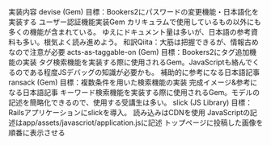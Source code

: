 
実装内容
devise (Gem)
目標：Bookers2にパスワードの変更機能・日本語化を実装する
ユーザー認証機能実装Gem
カリキュラムで使用しているもの以外にも多くの機能が含まれている。
ゆえにドキュメント量は多いが、日本語の参考資料も多い。根気よく読み進めよう。
和訳Qiita：大筋は把握できるが、情報古めなので注意が必要
acts-as-taggable-on (Gem)
目標：Bookers2にタグ追加機能の実装
タグ検索機能を実装する際に使用されるGem。JavaScriptも絡んでくるのである程度JSデバッグの知識が必要かも。
補助的に参考になる日本語記事
ransack (Gem)
目標：複数条件を用いた検索機能の実装
完成イメージ&参考になる日本語記事
キーワード検索機能を実装する際に使用されるGem。モデルの記述を簡略化できるので、使用する受講生は多い。
slick (JS Library)
目標：Railsアプリケーションにslickを導入。
読み込みはCDNを使用
JavaScriptの記述はapp/assets/javascriot/application.jsに記述
トップページに投稿した画像を順番に表示させる
